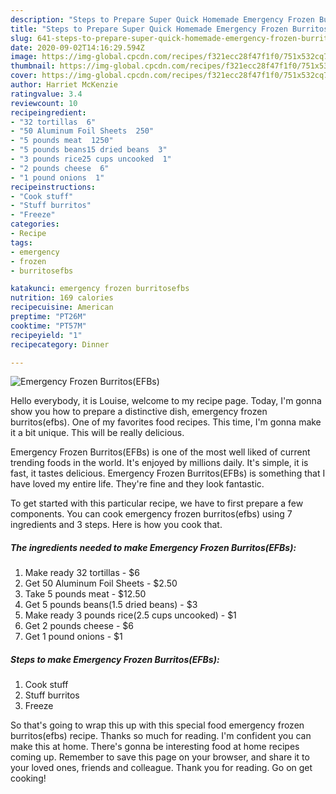 ```yaml
---
description: "Steps to Prepare Super Quick Homemade Emergency Frozen Burritos(EFBs)"
title: "Steps to Prepare Super Quick Homemade Emergency Frozen Burritos(EFBs)"
slug: 641-steps-to-prepare-super-quick-homemade-emergency-frozen-burritosefbs
date: 2020-09-02T14:16:29.594Z
image: https://img-global.cpcdn.com/recipes/f321ecc28f47f1f0/751x532cq70/emergency-frozen-burritosefbs-recipe-main-photo.jpg
thumbnail: https://img-global.cpcdn.com/recipes/f321ecc28f47f1f0/751x532cq70/emergency-frozen-burritosefbs-recipe-main-photo.jpg
cover: https://img-global.cpcdn.com/recipes/f321ecc28f47f1f0/751x532cq70/emergency-frozen-burritosefbs-recipe-main-photo.jpg
author: Harriet McKenzie
ratingvalue: 3.4
reviewcount: 10
recipeingredient:
- "32 tortillas  6"
- "50 Aluminum Foil Sheets  250"
- "5 pounds meat  1250"
- "5 pounds beans15 dried beans  3"
- "3 pounds rice25 cups uncooked  1"
- "2 pounds cheese  6"
- "1 pound onions  1"
recipeinstructions:
- "Cook stuff"
- "Stuff burritos"
- "Freeze"
categories:
- Recipe
tags:
- emergency
- frozen
- burritosefbs

katakunci: emergency frozen burritosefbs 
nutrition: 169 calories
recipecuisine: American
preptime: "PT26M"
cooktime: "PT57M"
recipeyield: "1"
recipecategory: Dinner

---
```



![Emergency Frozen Burritos(EFBs)](https://img-global.cpcdn.com/recipes/f321ecc28f47f1f0/751x532cq70/emergency-frozen-burritosefbs-recipe-main-photo.jpg)

Hello everybody, it is Louise, welcome to my recipe page. Today, I'm gonna show you how to prepare a distinctive dish, emergency frozen burritos(efbs). One of my favorites food recipes. This time, I'm gonna make it a bit unique. This will be really delicious.

Emergency Frozen Burritos(EFBs) is one of the most well liked of current trending foods in the world. It's enjoyed by millions daily. It's simple, it is fast, it tastes delicious. Emergency Frozen Burritos(EFBs) is something that I have loved my entire life. They're fine and they look fantastic.




To get started with this particular recipe, we have to first prepare a few components. You can cook emergency frozen burritos(efbs) using 7 ingredients and 3 steps. Here is how you cook that.

<!--inarticleads1-->

##### The ingredients needed to make Emergency Frozen Burritos(EFBs):

1. Make ready 32 tortillas - $6
1. Get 50 Aluminum Foil Sheets - $2.50
1. Take 5 pounds meat - $12.50
1. Get 5 pounds beans(1.5 dried beans) - $3
1. Make ready 3 pounds rice(2.5 cups uncooked) - $1
1. Get 2 pounds cheese - $6
1. Get 1 pound onions - $1




<!--inarticleads2-->

##### Steps to make Emergency Frozen Burritos(EFBs):

1. Cook stuff
1. Stuff burritos
1. Freeze




So that's going to wrap this up with this special food emergency frozen burritos(efbs) recipe. Thanks so much for reading. I'm confident you can make this at home. There's gonna be interesting food at home recipes coming up. Remember to save this page on your browser, and share it to your loved ones, friends and colleague. Thank you for reading. Go on get cooking!
